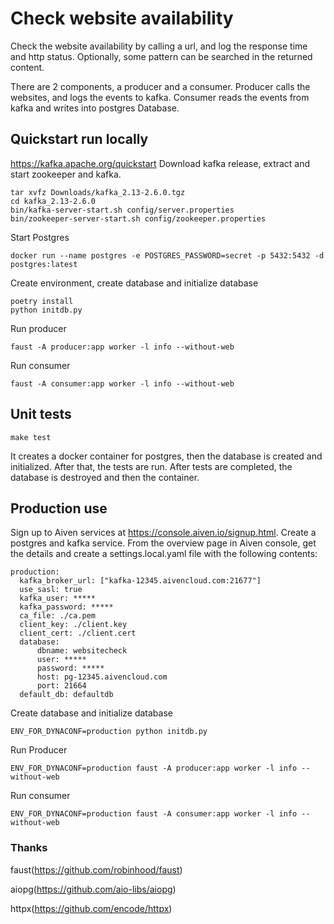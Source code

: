 # Check website availability

Check the website availability by calling a url, and log the response time and http status.
Optionally, some pattern can be searched in the returned content. 

There are 2 components, a producer and a consumer.
Producer calls the websites, and logs the events to kafka.
Consumer reads the events from kafka and writes into postgres Database.

## Quickstart run locally

https://kafka.apache.org/quickstart
Download kafka release, extract and start zookeeper and kafka.

```
tar xvfz Downloads/kafka_2.13-2.6.0.tgz
cd kafka_2.13-2.6.0
bin/kafka-server-start.sh config/server.properties
bin/zookeeper-server-start.sh config/zookeeper.properties
```

Start Postgres

`
docker run --name postgres -e POSTGRES_PASSWORD=secret -p 5432:5432 -d postgres:latest
`

Create environment, create database and initialize database

```
poetry install
python initdb.py
```

Run producer

`
faust -A producer:app worker -l info --without-web
`

Run consumer

`faust -A consumer:app worker -l info --without-web`

## Unit tests

`make test`

It creates a docker container for postgres, then the database is created and initialized.
After that, the tests are run. After tests are completed, the database is destroyed and then the container.
 

## Production use
Sign up to Aiven services at https://console.aiven.io/signup.html.
Create a postgres and kafka service.
From the overview page in Aiven console, get the details and create a settings.local.yaml file with the following contents:

```
production:
  kafka_broker_url: ["kafka-12345.aivencloud.com:21677"]
  use_sasl: true
  kafka_user: *****
  kafka_password: *****
  ca_file: ./ca.pem
  client_key: ./client.key
  client_cert: ./client.cert
  database:
      dbname: websitecheck
      user: *****
      password: *****
      host: pg-12345.aivencloud.com
      port: 21664
  default_db: defaultdb
```
Create database and initialize database

`ENV_FOR_DYNACONF=production python initdb.py`

Run Producer

`
ENV_FOR_DYNACONF=production faust -A producer:app worker -l info --without-web
`

Run consumer

`
ENV_FOR_DYNACONF=production faust -A consumer:app worker -l info --without-web
`

### Thanks

faust(https://github.com/robinhood/faust)

aiopg(https://github.com/aio-libs/aiopg)

httpx(https://github.com/encode/httpx)
